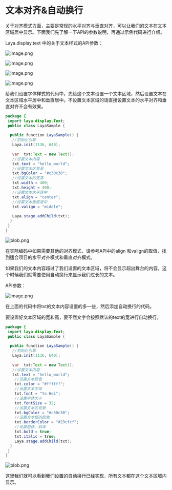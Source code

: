 # 文本对齐&自动换行

关于对齐模式方面，主要是常规的水平对齐与垂直对齐，可以让我们的文本在文本区域居中显示。下面我们先了解一下API的参数说明，再通过示例代码进行介绍。

Laya.display.text 中的关于文本样式的API参数：

![image.png](http://old.ldc.layabox.com/uploadfile/image/20170215/1487148142169057.png)

![image.png](http://old.ldc.layabox.com/uploadfile/image/20170215/1487148055385698.png)

![image.png](http://old.ldc.layabox.com/uploadfile/image/20170215/1487147964328825.png)

![image.png](http://old.ldc.layabox.com/uploadfile/image/20170215/1487148035942295.png)

​    给我们设置字体样式的代码中，先给这个文本设置一个文本区域，然后设置文本在文本区域水平居中和垂直居中。不设置文本区域的话直接设置文本的水平对齐和垂直对齐不会有效果。

```java
package {
 import laya.display.Text;
 public class LayaSample {
   
  public function LayaSample() {
   //初始化引擎
   Laya.init(1136, 640);
    
   var  txt:Text = new Text();
   //设置文本内容
   txt.text = "hello_world";
   //设置文本区背景
   txt.bgColor = "#c30c30";
   //设置文本的宽高
   txt.width = 400;
   txt.height = 400;
   //设置文本水平居中
   txt.align = "center";
   //设置文本垂直居中
   txt.valign = "middle";
    
   Laya.stage.addChild(txt);
  }  
 }
}
```

![blob.png](http://old.ldc.layabox.com/uploadfile/image/20170308/1488956440111849.png)

在实际编码中如果需要其他的对齐模式，请参考API中的align 和valign的取值，找到适合项目的水平对齐模式和垂直对齐模式。

如果我们的文本内容超过了我们设置的文本区域，将不会显示超出舞台的内容，这个时候我们就需要使用自动换行来显示我们过长的文本。

API参数：

![image.png](http://old.ldc.layabox.com/uploadfile/image/20170215/1487149005360341.png)

在上面的代码中将txt的文本内容设置的多一些，然后添加自动换行的代码。

要设置好文本区域的宽和高，要不然文字会按照默认的text的宽进行自动换行。



```java
package {
 import laya.display.Text;
 public class LayaSample {
   
  public function LayaSample() {
   //初始化引擎
   Laya.init(1136, 640);
    
   var  txt:Text = new Text();
   //设置文本内容
   txt.text = "hello_world";
    //设置文本颜色
    txt.color = "#ffffff";
    //设置文本字体
    txt.font = "Ya Hei";
    //设置字体大小
    txt.fontSize = 32;
    //设置文本区背景
    txt.bgColor = "#c30c30";
    //设置文本框的颜色
    txt.borderColor = "#23cfcf";
    //设置粗体、斜体
    txt.bold = true;
    txt.italic = true;
    Laya.stage.addChild(txt);
  }  
 }
}
```

![blob.png](http://old.ldc.layabox.com/uploadfile/image/20170308/1488956533469200.png)

这里我们就可以看到我们设置的自动换行已经实现，所有文本都在这个文本区域内显示。
